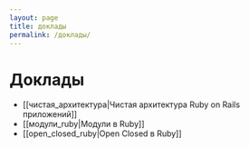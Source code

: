 ```yaml
---
layout: page
title: доклады
permalink: /доклады/
---
```

# Доклады

* [[чистая_архитектура|Чистая архитектура Ruby on Rails приложений]]
* [[модули_ruby|Модули в Ruby]]
* [[open_closed_ruby|Open Closed в Ruby]]

